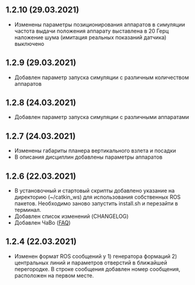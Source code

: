 1.2.10 (29.03.2021)
-----------------
* Изменены параметры позиционирования аппаратов в симуляции
частота выдачи положения аппарату выставлена в 20 Герц
наложение шума (имитация реальных показаний датчика) выключено

1.2.9 (29.03.2021)
-----------------
* Добавлен параметр запуска симуляции с различным количеством аппаратов

1.2.8 (24.03.2021)
-----------------
* Добавлен параметр запуска симуляции с различными аппаратами

1.2.7 (24.03.2021)
-----------------
* Изменены габариты планера вертикального взлета и посадки
* В описания дисциплин добавлены параметры аппаратов

1.2.6 (22.03.2021)
-----------------
* В установочный и стартовый скрипты добавлено указание на директорию (~/catkin_ws) для использования собственных ROS пакетов.
Необходимо заново запустить install.sh и перезайти в терминал.
* Добавлен список изменений (CHANGELOG)
* Добавлен ЧаВо ([FAQ](https://github.com/acsl-mipt/drone-games/blob/main/.resources/FAQ.md))

1.2.4 (22.03.2021)
-----------------
* Изменен формат ROS сообщений у 1) генератора формаций 2) центральных линий и параметров отверстий в ближайшей перегородке.
В строке сообщения добавлен номер сообщения, расположен на первом месте.
